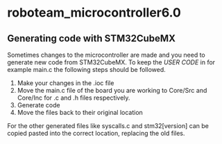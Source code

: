 # roboteam_microcontroller6.0

## Generating code with STM32CubeMX
Sometimes changes to the microcontroller are made and you need to generate new code from STM32CubeMX. To keep the *USER CODE* in for example main.c the following steps should be followed.

1. Make your changes in the .ioc file
2. Move the main.c file of the board you are working to Core/Src and Core/Inc for .c and .h files respectively.
3. Generate code
4. Move the files back to their original location

For the other generated files like syscalls.c and stm32[version] can be copied pasted into the correct location, replacing the old files.